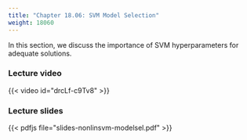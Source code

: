 ```yaml
---
title: "Chapter 18.06: SVM Model Selection"
weight: 18060
---
```

In this section, we discuss the importance of SVM hyperparameters for adequate solutions. 

<!--more-->

### Lecture video

{{< video id="drcLf-c9Tv8" >}}

### Lecture slides

{{< pdfjs file="slides-nonlinsvm-modelsel.pdf" >}}
